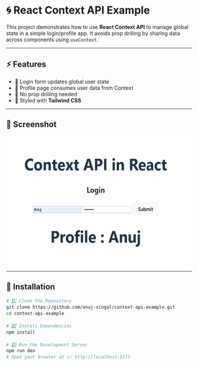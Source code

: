 # 🌀 React Context API Example

This project demonstrates how to use **React Context API** to manage global state in a simple login/profile app. It avoids prop drilling by sharing data across components using `useContext`.

---

## ⚡ Features
- 🔑 Login form updates global user state  
- 👤 Profile page consumes user data from Context  
- 🚫 No prop drilling needed  
- 🎨 Styled with **Tailwind CSS**  

---

## 📸 Screenshot
<p align="center">
  <img src="./screenshot.png" alt="App Screenshot" width="600" height="350"/>
</p>

---

## 🚀 Installation
```bash
# 1️⃣ Clone the Repository
git clone https://github.com/anuj-singal/context-api-example.git
cd context-api-example

# 2️⃣ Install Dependencies
npm install

# 3️⃣ Run the Development Server
npm run dev
# Open your browser at 👉 http://localhost:5173
